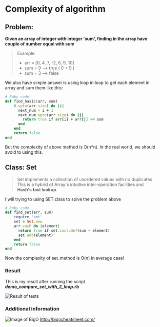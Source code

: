 # Complexity of algorithm

## Problem:
**Given an array of integer with integer 'sum', finding in the array have couple of number equal with sum**
> Example:
> - arr = [0, 4, 7, -2, 6, 9, 10]
> - sum = 9 --> true ( 0 + 9 )
> - sum = 3 --> false

We also have simple answer is using loop in loop to get each element in array and sum them like this:
```ruby
# Ruby code
def find_basic(arr, sum)
    0.upto(arr.size) do |i|
      next_num = i + 1
      next_num.upto(arr.size) do |j|
        return true if arr[i] + arr[j] == sum
      end
    end
    return false
end
```
But the complexity of above method is O(n*n). In the real world, we should avoid to using this.

## Class: Set
> Set implements a collection of unordered values with no duplicates. This is a hybrid of Array's intuitive inter-operation facilities and **Hash's fast lookup**.

I will trying to using SET class to solve the problem above

```ruby
# Ruby code
def find_set(arr, sum)
    require 'set'
    set = Set.new
    arr.each do |element|
      return true if set.include?(sum - element)
      set.add(element)
    end
    return false
end
```
Now the complexity of set_method is O(n) in average case!

### Result
This is my result after running the script __*demo_compare_set_with_2_loop.rb*__

![Result of tests](https://raw.githubusercontent.com/mynicknameisJK/knowledge-for-share/master/set_with_2_loop/result.png)

### Additional information
![Image of BigO](https://raw.githubusercontent.com/mynicknameisJK/knowledge-for-share/master/set_with_2_loop/bigO.png)
http://bigocheatsheet.com/
